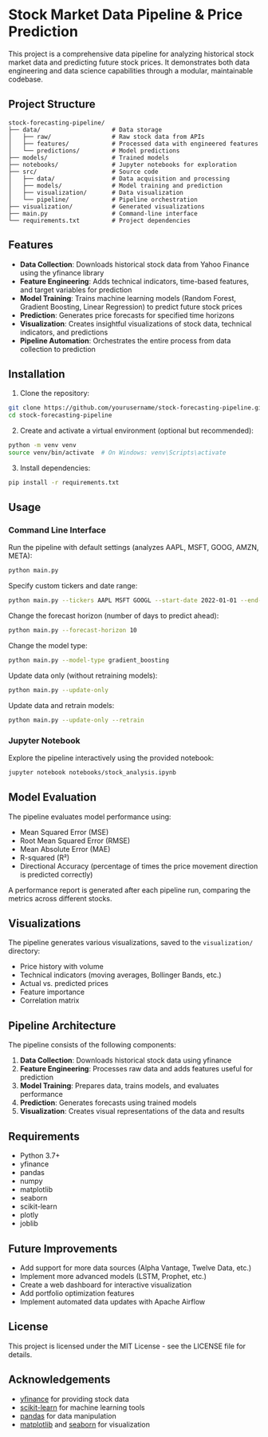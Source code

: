 # Stock Market Data Pipeline & Price Prediction

This project is a comprehensive data pipeline for analyzing historical stock market data and predicting future stock prices. It demonstrates both data engineering and data science capabilities through a modular, maintainable codebase.

## Project Structure

```
stock-forecasting-pipeline/
├── data/                    # Data storage
│   ├── raw/                 # Raw stock data from APIs
│   ├── features/            # Processed data with engineered features
│   └── predictions/         # Model predictions
├── models/                  # Trained models
├── notebooks/               # Jupyter notebooks for exploration
├── src/                     # Source code
│   ├── data/                # Data acquisition and processing
│   ├── models/              # Model training and prediction
│   ├── visualization/       # Data visualization
│   └── pipeline/            # Pipeline orchestration
├── visualization/           # Generated visualizations
├── main.py                  # Command-line interface
└── requirements.txt         # Project dependencies
```

## Features

- **Data Collection**: Downloads historical stock data from Yahoo Finance using the yfinance library
- **Feature Engineering**: Adds technical indicators, time-based features, and target variables for prediction
- **Model Training**: Trains machine learning models (Random Forest, Gradient Boosting, Linear Regression) to predict future stock prices
- **Prediction**: Generates price forecasts for specified time horizons
- **Visualization**: Creates insightful visualizations of stock data, technical indicators, and predictions
- **Pipeline Automation**: Orchestrates the entire process from data collection to prediction

## Installation

1. Clone the repository:

```bash
git clone https://github.com/yourusername/stock-forecasting-pipeline.git
cd stock-forecasting-pipeline
```

2. Create and activate a virtual environment (optional but recommended):

```bash
python -m venv venv
source venv/bin/activate  # On Windows: venv\Scripts\activate
```

3. Install dependencies:

```bash
pip install -r requirements.txt
```

## Usage

### Command Line Interface

Run the pipeline with default settings (analyzes AAPL, MSFT, GOOG, AMZN, META):

```bash
python main.py
```

Specify custom tickers and date range:

```bash
python main.py --tickers AAPL MSFT GOOGL --start-date 2022-01-01 --end-date 2023-12-31
```

Change the forecast horizon (number of days to predict ahead):

```bash
python main.py --forecast-horizon 10
```

Change the model type:

```bash
python main.py --model-type gradient_boosting
```

Update data only (without retraining models):

```bash
python main.py --update-only
```

Update data and retrain models:

```bash
python main.py --update-only --retrain
```

### Jupyter Notebook

Explore the pipeline interactively using the provided notebook:

```bash
jupyter notebook notebooks/stock_analysis.ipynb
```

## Model Evaluation

The pipeline evaluates model performance using:

- Mean Squared Error (MSE)
- Root Mean Squared Error (RMSE)
- Mean Absolute Error (MAE)
- R-squared (R²)
- Directional Accuracy (percentage of times the price movement direction is predicted correctly)

A performance report is generated after each pipeline run, comparing the metrics across different stocks.

## Visualizations

The pipeline generates various visualizations, saved to the `visualization/` directory:

- Price history with volume
- Technical indicators (moving averages, Bollinger Bands, etc.)
- Actual vs. predicted prices
- Feature importance
- Correlation matrix

## Pipeline Architecture

The pipeline consists of the following components:

1. **Data Collection**: Downloads historical stock data using yfinance
2. **Feature Engineering**: Processes raw data and adds features useful for prediction
3. **Model Training**: Prepares data, trains models, and evaluates performance
4. **Prediction**: Generates forecasts using trained models
5. **Visualization**: Creates visual representations of the data and results

## Requirements

- Python 3.7+
- yfinance
- pandas
- numpy
- matplotlib
- seaborn
- scikit-learn
- plotly
- joblib

## Future Improvements

- Add support for more data sources (Alpha Vantage, Twelve Data, etc.)
- Implement more advanced models (LSTM, Prophet, etc.)
- Create a web dashboard for interactive visualization
- Add portfolio optimization features
- Implement automated data updates with Apache Airflow

## License

This project is licensed under the MIT License - see the LICENSE file for details.

## Acknowledgements

- [yfinance](https://github.com/ranaroussi/yfinance) for providing stock data
- [scikit-learn](https://scikit-learn.org/) for machine learning tools
- [pandas](https://pandas.pydata.org/) for data manipulation
- [matplotlib](https://matplotlib.org/) and [seaborn](https://seaborn.pydata.org/) for visualization
